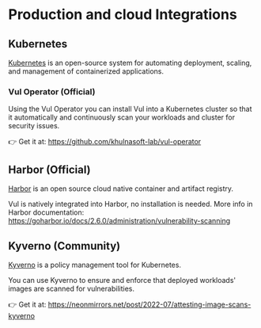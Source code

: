 # Production and cloud Integrations

## Kubernetes 

[Kubernetes](https://kubernetes.io/) is an open-source system for automating deployment, scaling, and management of containerized applications.

### Vul Operator (Official)

Using the Vul Operator you can install Vul into a Kubernetes cluster so that it automatically and continuously scan your workloads and cluster for security issues.

👉 Get it at: <https://github.com/khulnasoft-lab/vul-operator>

## Harbor (Official)
[Harbor](https://goharbor.io/) is an open source cloud native container and artifact registry.

Vul is natively integrated into Harbor, no installation is needed. More info in Harbor documentation: <https://goharbor.io/docs/2.6.0/administration/vulnerability-scanning>

## Kyverno (Community)
[Kyverno](https://kyverno.io/) is a policy management tool for Kubernetes.

You can use Kyverno to ensure and enforce that deployed workloads' images are scanned for vulnerabilities.

👉 Get it at: <https://neonmirrors.net/post/2022-07/attesting-image-scans-kyverno>
